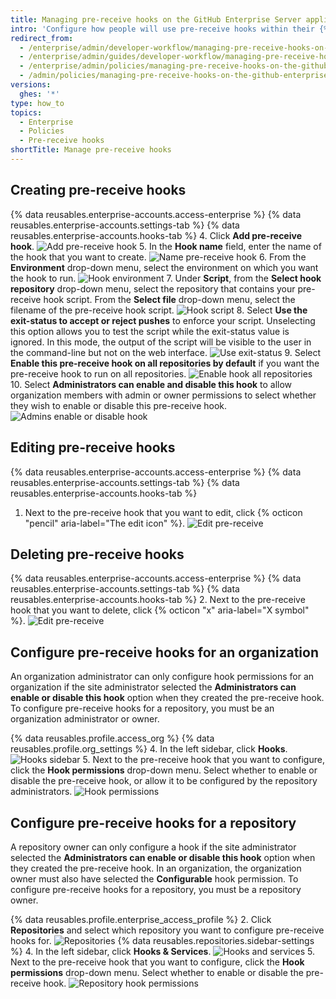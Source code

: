 ```yaml
---
title: Managing pre-receive hooks on the GitHub Enterprise Server appliance
intro: 'Configure how people will use pre-receive hooks within their {% data variables.product.prodname_ghe_server %} appliance.'
redirect_from:
  - /enterprise/admin/developer-workflow/managing-pre-receive-hooks-on-the-github-enterprise-server-appliance
  - /enterprise/admin/guides/developer-workflow/managing-pre-receive-hooks-on-the-github-enterprise-appliance/
  - /enterprise/admin/policies/managing-pre-receive-hooks-on-the-github-enterprise-server-appliance
  - /admin/policies/managing-pre-receive-hooks-on-the-github-enterprise-server-appliance
versions:
  ghes: '*'
type: how_to
topics:
  - Enterprise
  - Policies
  - Pre-receive hooks
shortTitle: Manage pre-receive hooks
---
```

## Creating pre-receive hooks

{% data reusables.enterprise-accounts.access-enterprise %}
{% data reusables.enterprise-accounts.settings-tab %}
{% data reusables.enterprise-accounts.hooks-tab %}
4. Click **Add pre-receive hook**.
![Add pre-receive hook](/assets/images/enterprise/site-admin-settings/add-pre-receive-hook.png)
5. In the **Hook name** field, enter the name of the hook that you want to create.
![Name pre-receive hook](/assets/images/enterprise/site-admin-settings/hook-name.png)
6. From the **Environment** drop-down menu, select the environment on which you want the hook to run.
![Hook environment](/assets/images/enterprise/site-admin-settings/environment.png)
7. Under **Script**, from the **Select hook repository** drop-down menu, select the repository that contains your pre-receive hook script. From the **Select file** drop-down menu, select the filename of the pre-receive hook script.
![Hook script](/assets/images/enterprise/site-admin-settings/hook-script.png)
8. Select **Use the exit-status to accept or reject pushes** to enforce your script. Unselecting this option allows you to test the script while the exit-status value is ignored. In this mode, the output of the script will be visible to the user in the command-line but not on the web interface.
![Use exit-status](/assets/images/enterprise/site-admin-settings/use-exit-status.png)
9. Select **Enable this pre-receive hook on all repositories by default** if you want the pre-receive hook to run on all repositories.
![Enable hook all repositories](/assets/images/enterprise/site-admin-settings/enable-hook-all-repos.png)
10. Select **Administrators can enable and disable this hook** to allow organization members with admin or owner permissions to select whether they wish to enable or disable this pre-receive hook.
![Admins enable or disable hook](/assets/images/enterprise/site-admin-settings/admins-enable-hook.png)

## Editing pre-receive hooks

{% data reusables.enterprise-accounts.access-enterprise %}
{% data reusables.enterprise-accounts.settings-tab %}
{% data reusables.enterprise-accounts.hooks-tab %}
1. Next to the pre-receive hook that you want to edit, click {% octicon "pencil" aria-label="The edit icon" %}.
![Edit pre-receive](/assets/images/enterprise/site-admin-settings/edit-pre-receive-hook.png)

## Deleting pre-receive hooks

{% data reusables.enterprise-accounts.access-enterprise %}
{% data reusables.enterprise-accounts.settings-tab %}
{% data reusables.enterprise-accounts.hooks-tab %}
2. Next to the pre-receive hook that you want to delete, click {% octicon "x" aria-label="X symbol" %}.
![Edit pre-receive](/assets/images/enterprise/site-admin-settings/delete-pre-receive-hook.png)

## Configure pre-receive hooks for an organization

An organization administrator can only configure hook permissions for an organization if the site administrator selected the **Administrators can enable or disable this hook** option when they created the pre-receive hook. To configure pre-receive hooks for a repository, you must be an organization administrator or owner.

{% data reusables.profile.access_org %}
{% data reusables.profile.org_settings %}
4. In the left sidebar, click **Hooks**.
![Hooks sidebar](/assets/images/enterprise/orgs-and-teams/hooks-sidebar.png)
5. Next to the pre-receive hook that you want to configure, click the **Hook permissions** drop-down menu. Select whether to enable or disable the pre-receive hook, or allow it to be configured by the repository administrators.
![Hook permissions](/assets/images/enterprise/orgs-and-teams/hook-permissions.png)

## Configure pre-receive hooks for a repository

A repository owner can only configure a hook if the site administrator selected the **Administrators can enable or disable this hook** option when they created the pre-receive hook. In an organization, the organization owner must also have selected the **Configurable** hook permission. To configure pre-receive hooks for a repository, you must be a repository owner.

{% data reusables.profile.enterprise_access_profile %}
2. Click **Repositories** and select which repository you want to configure pre-receive hooks for.
![Repositories](/assets/images/enterprise/repos/repositories.png)
{% data reusables.repositories.sidebar-settings %}
4. In the left sidebar, click **Hooks & Services**.
![Hooks and services](/assets/images/enterprise/repos/hooks-services.png)
5. Next to the pre-receive hook that you want to configure, click the **Hook permissions** drop-down menu. Select whether to enable or disable the pre-receive hook.
![Repository hook permissions](/assets/images/enterprise/repos/repo-hook-permissions.png)
